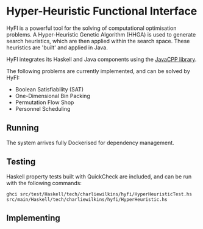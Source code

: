 # Hyper-Heuristic Functional Interface

HyFI is a powerful tool for the solving of computational optimisation problems.
A Hyper-Heuristic Genetic Algorithm (HHGA) is used to generate search heuristics,
which are then applied within the search space.
These heuristics are 'built' and applied in Java.

HyFI integrates its Haskell and Java components using the [JavaCPP library](https://github.com/bytedeco/javacpp).

The following problems are currently implemented, and can be solved by HyFI:

 - Boolean Satisfiability (SAT)
 - One-Dimensional Bin Packing
 - Permutation Flow Shop
 - Personnel Scheduling

## Running

The system arrives fully Dockerised for dependency management.

## Testing
Haskell property tests built with QuickCheck are included,
and can be run with the following commands:

    ghci src/test/Haskell/tech/charliewilkins/hyfi/HyperHeuristicTest.hs  src/main/Haskell/tech/charliewilkins/hyfi/HyperHeuristic.hs 

## Implementing 
